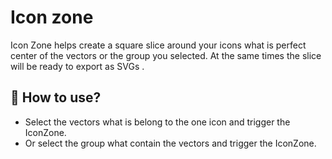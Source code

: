 # Icon zone

Icon Zone helps create a square slice around your icons what is perfect center of the vectors or the group you selected. At the same times the slice will be ready to export as SVGs .

## 🤔 How to use?

- Select the vectors what is belong to the one icon and trigger the IconZone.
- Or select the group what contain the vectors and trigger the IconZone.

